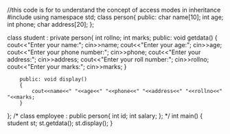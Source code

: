 
//this code is for to understand the concept of access modes in inheritance
#include<iostream>
using namespace std;
class person{
	public:
		char name[10];
		int age;
		int phone;
		char address[20];
};

class student : private person{
		int rollno;
		int marks;
		public: void getdata()
		{
			cout<<"Enter your name:";
			cin>>name;
			cout<<"Enter your age:";
			cin>>age;
			cout<<"Enter your phone number:";
			cin>>phone;
			cout<<"Enter your address:";
			cin>>address;
			cout<<"Enter your roll number:";
			cin>>rollno;
			cout<<"Enter your marks:";
			cin>>marks;
		}	
		
		public: void display()
		{
			cout<<name<<" "<<age<<" "<<phone<<" "<<address<<" "<<rollno<<" "<<marks;
		}
};
/*
class employee : public person{
		int id;
		int salary;
};
*/
int main()
{
	student st;
	st.getdata();
	st.display();
}
